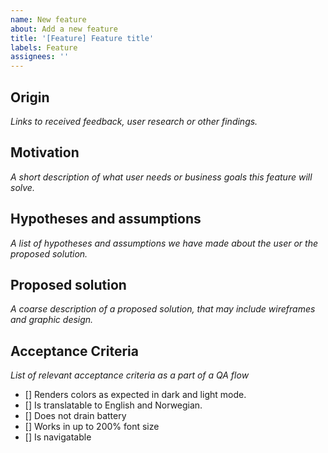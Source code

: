 ```yaml
---
name: New feature
about: Add a new feature
title: '[Feature] Feature title'
labels: Feature
assignees: ''
---
```


## Origin

_Links to received feedback, user research or other findings._

## Motivation

_A short description of what user needs or business goals this feature will solve._

## Hypotheses and assumptions

_A list of hypotheses and assumptions we have made about the user or the proposed solution._

## Proposed solution

_A coarse description of a proposed solution, that may include wireframes and graphic design._

## Acceptance Criteria

_List of relevant acceptance criteria as a part of a QA flow_

- [] Renders colors as expected in dark and light mode.
- [] Is translatable to English and Norwegian.
- [] Does not drain battery
- [] Works in up to 200% font size
- [] Is navigatable
